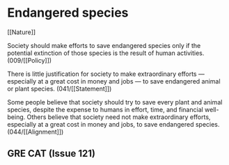 # Endangered species

[[Nature]]

Society should make efforts to save endangered species only if the potential extinction of those species is the result of human activities.
(009/[[Policy]])

There is little justification for society to make extraordinary efforts — especially at a great cost in money and jobs — to save endangered animal or plant species.
(041/[[Statement]])

Some people believe that society should try to save every plant and animal species, despite the expense to humans in effort, time, and financial well-being.
Others believe that society need not make extraordinary efforts, especially at a great cost in money and jobs, to save endangered species.
(044/[[Alignment]])

## GRE CAT (Issue 121)